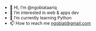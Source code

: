 - 👋 Hi, I’m @ngobiataariq
- 👀 I’m interested in web & apps dev
- 🌱 I’m currently learning Python
- 📫 How to reach me ngobiat@gmail.com

<!---
ngobiataariq/ngobiataariq is a ✨ special ✨ repository because its `README.md` (this file) appears on your GitHub profile.
You can click the Preview link to take a look at your changes.
--->
